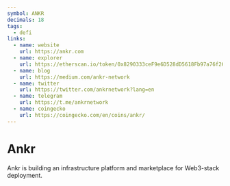 ```yaml
---
symbol: ANKR
decimals: 18
tags:
  - defi
links:
  - name: website
    url: https://ankr.com
  - name: explorer
    url: https://etherscan.io/token/0x8290333ceF9e6D528dD5618Fb97a76f268f3EDD4
  - name: blog
    url: https://medium.com/ankr-network
  - name: twitter
    url: https://twitter.com/ankrnetwork?lang=en
  - name: telegram
    url: https://t.me/ankrnetwork
  - name: coingecko
    url: https://coingecko.com/en/coins/ankr/
---
```


# Ankr

Ankr is building an infrastructure platform and marketplace for Web3-stack deployment.
